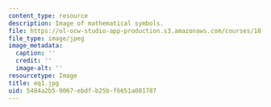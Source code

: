 ```yaml
---
content_type: resource
description: Image of mathematical symbols.
file: https://ol-ocw-studio-app-production.s3.amazonaws.com/courses/18-152-introduction-to-partial-differential-equations-fall-2005/5484a2b59067ebdfb25bf6651a081787_eq1.jpg
file_type: image/jpeg
image_metadata:
  caption: ''
  credit: ''
  image-alt: ''
resourcetype: Image
title: eq1.jpg
uid: 5484a2b5-9067-ebdf-b25b-f6651a081787
---
```

